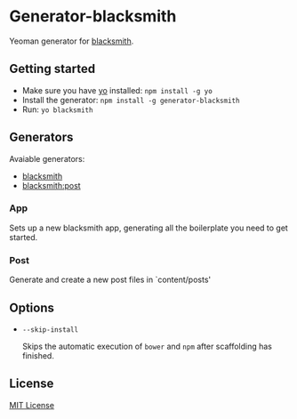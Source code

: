 # Generator-blacksmith

Yeoman generator for [blacksmith]( http://goo.gl/kS0z3 ).

## Getting started
- Make sure you have [yo](https://github.com/yeoman/yo) installed:
    `npm install -g yo`
- Install the generator: `npm install -g generator-blacksmith`
- Run: `yo blacksmith`

## Generators

Avaiable generators:

* [blacksmith](#app)
* [blacksmith:post](#post)

### App
Sets up a new blacksmith app, generating all the boilerplate you need to get started.

### Post
Generate and create a new post files in `content/posts'

## Options

* `--skip-install`

  Skips the automatic execution of `bower` and `npm` after
  scaffolding has finished.

## License
[MIT License](http://en.wikipedia.org/wiki/MIT_License)
